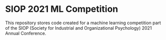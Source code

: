 # SIOP 2021 ML Competition

This repository stores code created for a machine learning competition part of the SIOP (Society for Industrial and Organizational Psychology) 2021 Annual Conference.

